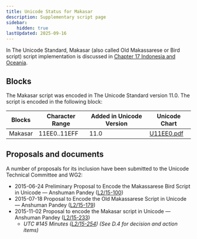 ```yaml
---
title: Unicode Status for Makasar
description: Supplementary script page
sidebar:
    hidden: true
lastUpdated: 2025-09-16
---
```


In The Unicode Standard, Makasar (also called Old Makassarese or Bird script) script implementation is discussed in [Chapter 17 Indonesia and Oceania](http://www.unicode.org/versions/latest/ch17.pdf).

## Blocks

The Makasar  script was encoded in The Unicode Standard version 11.0. The script is encoded in the following block:

| Blocks | Character Range | Added in Unicode Version | Unicode Chart |
| ------ | --------------- | ------------------------ | ------------- |
| Makasar | 11EE0..11EFF | 11.0 | [U11EE0.pdf](http://www.unicode.org/charts/PDF/U11EE0.pdf) |

## Proposals and documents

A number of proposals for its inclusion have been submitted to the Unicode Technical Committee and WG2:
- 2015-06-24 Preliminary Proposal to Encode the Makassarese Bird Script in Unicode — Anshuman Pandey ([L2/15-100](http://www.unicode.org/cgi-bin/GetMatchingDocs.pl?L2/15-100))
- 2015-07-18 Proposal to Encode the Old Makassarese Script in Unicode — Anshuman Pandey ([L2/15-179](http://www.unicode.org/cgi-bin/GetMatchingDocs.pl?L2/15-179))
- 2015-11-02 Proposal to encode the Makasar script in Unicode — Anshuman Pandey ([L2/15-233](http://www.unicode.org/cgi-bin/GetMatchingDocs.pl?L2/15-233))
  - _UTC #145 Minutes ([L2/15-254](http://www.unicode.org/cgi-bin/GetMatchingDocs.pl?L2/15-254)) (See D.4 for decision and action items)_
